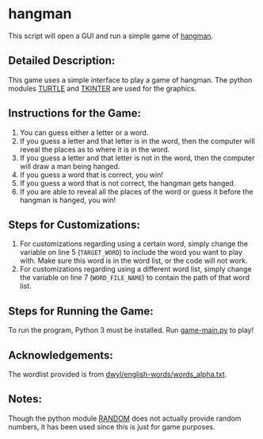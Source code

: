# hangman

This script will open a GUI and run a simple game of [hangman](https://en.wikipedia.org/wiki/Hangman_(game)).

## Detailed Description:
This game uses a simple interface to play a game of hangman. The python modules [TURTLE](https://docs.python.org/3/library/turtle.html) and [TKINTER](https://docs.python.org/3/library/tkinter.html) are used for the graphics.

## Instructions for the Game:
1. You can guess either a letter or a word.
2. If you guess a letter and that letter is in the word, then the computer will reveal the places as to where it is in the word.
3. If you guess a letter and that letter is not in the word, then the computer will draw a man being hanged.
4. If you guess a word that is correct, you win!
5. If you guess a word that is not correct, the hangman gets hanged.
6. If you are able to reveal all the places of the word or guess it before the hangman is hanged, you win!

## Steps for Customizations:
1. For customizations regarding using a certain word, simply change the variable on line 5 (`TARGET_WORD`) to include the word you want to play with. Make sure this word is in the word list, or the code will not work.
2. For customizations regarding using a different word list, simply change the variable on line 7 (`WORD_FILE_NAME`) to contain the path of that word list. 

## Steps for Running the Game:
To run the program, Python 3 must be installed. Run [game-main.py](https://github.com/shuldrox/hangman/blob/main/game-main.py) to play!

## Acknowledgements:
The wordlist provided is from [dwyl/english-words/words_alpha.txt](https://github.com/dwyl/english-words/blob/master/words_alpha.txt).

## Notes:
Though the python module [RANDOM](https://docs.python.org/3/library/random.html) does not actually provide random numbers, it has been used since this is just for game purposes.